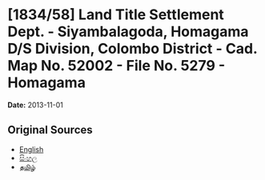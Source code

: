 # [1834/58] Land Title Settlement Dept. - Siyambalagoda, Homagama D/S Division, Colombo District - Cad. Map No. 52002 - File No. 5279 - Homagama

**Date:** 2013-11-01

## Original Sources

- [English](https://documents.gov.lk/view/extra-gazettes/2013/11/1834-58_E.pdf)
- [සිංහල](https://documents.gov.lk/view/extra-gazettes/2013/11/1834-58_S.pdf)
- [தமிழ்](https://documents.gov.lk/view/extra-gazettes/2013/11/1834-58_T.pdf)
